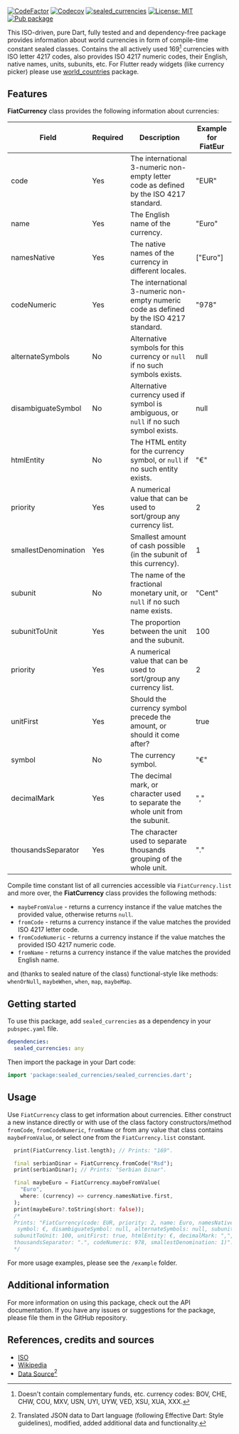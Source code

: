 [![CodeFactor](https://www.codefactor.io/repository/github/tsinis/sealed_world/badge)](https://www.codefactor.io/repository/github/tsinis/sealed_world)
[![Codecov](https://codecov.io/github/tsinis/sealed_world/branch/main/graph/badge.svg)](https://app.codecov.io/github/tsinis/sealed_world/flags)
[![sealed_currencies](https://github.com/tsinis/sealed_world/actions/workflows/sealed_currencies.yaml/badge.svg)](https://github.com/tsinis/sealed_world/actions/workflows/sealed_currencies.yaml)
[![License: MIT](https://img.shields.io/badge/License-MIT-yellow.svg)](https://opensource.org/licenses/MIT)
[![Pub package](https://img.shields.io/pub/v/sealed_currencies.svg)](https://pub.dev/packages/sealed_currencies)

This ISO-driven, pure Dart, fully tested and and dependency-free package provides information about world currencies in form of compile-time constant sealed classes. Contains the all actively used 169[^1] currencies with ISO letter 4217 codes, also provides ISO 4217 numeric codes, their English, native names, units, subunits, etc. For Flutter ready widgets (like currency picker) please use [world_countries](https://pub.dev/packages/world_countries) package.

## Features

**FiatCurrency** class provides the following information about currencies:

| Field              | Required | Description                                                                                                              | Example for FiatEur |
| ------------------| -------- | ---------------------------------- | --------------------|
| code               | Yes      | The international 3-numeric non-empty letter code as defined by the ISO 4217 standard.                                   | "EUR"                 |
| name               | Yes      | The English name of the currency.                                                                                                | "Euro"                |
| namesNative        | Yes      | The native names of the currency in different locales.                                                                   | ["Euro"]        |
| codeNumeric        | Yes      | The international 3-numeric non-empty numeric code as defined by the ISO 4217 standard.                                 | "978"                 |
| alternateSymbols   | No       | Alternative symbols for this currency or `null` if no such symbols exists.                                               | null                |
| disambiguateSymbol | No       | Alternative currency used if symbol is ambiguous, or `null` if no such symbol exists.                                    | null                |
| htmlEntity         | No       | The HTML entity for the currency symbol, or `null` if no such entity exists.                                             | "€"                   |
| priority           | Yes       | A numerical value that can be used to sort/group any currency list.                                                       | 2                   |
| smallestDenomination | Yes     | Smallest amount of cash possible (in the subunit of this currency).                                                       | 1                   |
| subunit            | No      | The name of the fractional monetary unit, or `null` if no such name exists.                                              | "Cent"                |
| subunitToUnit      | Yes       | The proportion between the unit and the subunit.                                                                         | 100
| priority      | Yes       | A numerical value that can be used to sort/group any currency list.                                                                         | 2
| unitFirst      | Yes       | Should the currency symbol precede the amount, or should it come after?                                                                         | true
| symbol | No | The currency symbol. | "€"
| decimalMark | Yes | The decimal mark, or character used to separate the whole unit from the subunit. | ","
| thousandsSeparator | Yes | The character used to separate thousands grouping of the whole unit. | "."

Compile time constant list of all currencies accessible via `FiatCurrency.list` and more over, the **FiatCurrency** class provides the following methods:

- `maybeFromValue` - returns a currency instance if the value matches the provided value, otherwise returns `null`.
- `fromCode` - returns a currency instance if the value matches the provided ISO 4217 letter code.
- `fromCodeNumeric` - returns a currency instance if the value matches the provided ISO 4217 numeric code.
- `fromName` - returns a currency instance if the value matches the provided English name.

and (thanks to sealed nature of the class) functional-style like methods: `whenOrNull`, `maybeWhen`, `when`, `map`, `maybeMap`.

## Getting started

To use this package, add `sealed_currencies` as a dependency in your `pubspec.yaml` file.

```yaml
dependencies:
  sealed_currencies: any
```

Then import the package in your Dart code:

```dart
import 'package:sealed_currencies/sealed_currencies.dart';
```

## Usage

Use `FiatCurrency` class to get information about currencies. Either construct a new instance directly or with use of the class factory constructors/method `fromCode`, `fromCodeNumeric`, `fromName` or from any value that class contains `maybeFromValue`, or select one from the `FiatCurrency.list` constant.

```dart
  print(FiatCurrency.list.length); // Prints: "169".

  final serbianDinar = FiatCurrency.fromCode("Rsd");
  print(serbianDinar); // Prints: "Serbian Dinar".

  final maybeEuro = FiatCurrency.maybeFromValue(
    "Euro",
    where: (currency) => currency.namesNative.first,
  );
  print(maybeEuro?.toString(short: false));
  /*
  Prints: "FiatCurrency(code: EUR, priority: 2, name: Euro, namesNative: [Euro],
   symbol: €, disambiguateSymbol: null, alternateSymbols: null, subunit: Cent,
  subunitToUnit: 100, unitFirst: true, htmlEntity: €, decimalMark: ",",
  thousandsSeparator: ".", codeNumeric: 978, smallestDenomination: 1)".
  */
```

For more usage examples, please see the `/example` folder.

## Additional information

For more information on using this package, check out the API documentation.
If you have any issues or suggestions for the package, please file them in the GitHub repository.

## References, credits and sources

- [ISO](https://www.iso.org/iso-4217-currency-codes.html)
- [Wikipedia](https://wikipedia.org/wiki/ISO_4217)
- [Data Source](https://github.com/RubyMoney/money)[^2]

[^1]: Doesn't contain complementary funds, etc. currency codes: BOV, CHE, CHW, COU, MXV, USN, UYI, UYW, VED, XSU, XUA, XXX.
[^2]: Translated JSON data to Dart language (following Effective Dart: Style guidelines), modified, added additional data and functionality.
